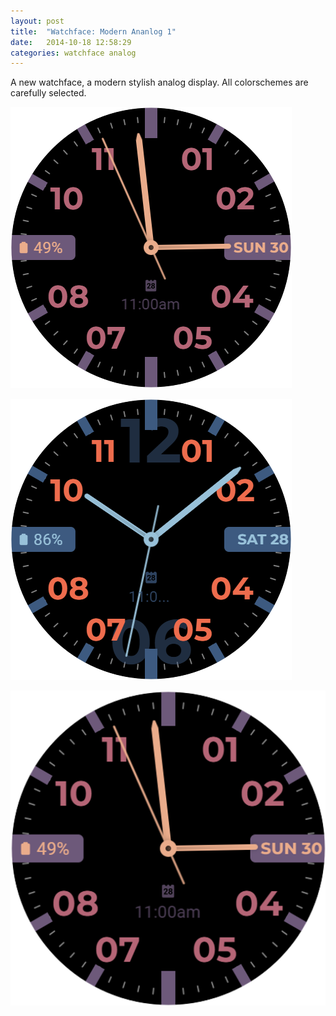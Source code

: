 ```yaml
---
layout: post
title:  "Watchface: Modern Ananlog 1"
date:   2014-10-18 12:58:29
categories: watchface analog
---
```

A new watchface, a modern stylish analog display. All colorschemes are carefully selected.

![Dibz_WF_Analog_B](/assets/images/Dibz_WF_Analog_B/Dibz_WF_Analog_B_20240909_11583686.png)

![Dibz_WF_Analog_B](/assets/images/Dibz_WF_Analog_B/Dibz_WF_Analog_B_20240909_14244689.png)

![Dibz_WF_Analog_B](/assets/images/Dibz_WF_Analog_B/Dibz_WF_Analog_B_Icon_20240909_11583686.png)